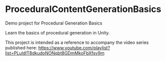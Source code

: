 # ProceduralContentGenerationBasics
Demo project for Procedural Generation Basics

Learn the basics of procedural generation in Unity.

This project is intended as a reference to accompany the video series published here: https://www.youtube.com/playlist?list=PLuldlT8dkudoNONqbt8GDmMkoFbXfsv9m
